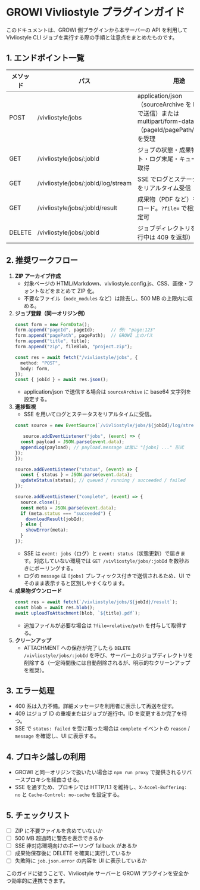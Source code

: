 # GROWI Vivliostyle プラグインガイド

このドキュメントは、GROWI 側プラグインから本サーバーの API を利用して Vivliostyle CLI ジョブを実行する際の手順と注意点をまとめたものです。

## 1. エンドポイント一覧
| メソッド | パス | 用途 |
| --- | --- | --- |
| POST | /vivliostyle/jobs | application/json（sourceArchive を base64 で送信）または multipart/form-data（pageId/pagePath/title/zip）を受理 |
| GET | /vivliostyle/jobs/:jobId | ジョブの状態・成果物リスト・ログ末尾・キュー情報を取得 |
| GET | /vivliostyle/jobs/:jobId/log/stream | SSE でログとステータス更新をリアルタイム受信 |
| GET | /vivliostyle/jobs/:jobId/result | 成果物（PDF など）をダウンロード。`?file=` で相対パス指定可 |
| DELETE | /vivliostyle/jobs/:jobId | ジョブディレクトリを削除（進行中は 409 を返却） |

## 2. 推奨ワークフロー
1. **ZIP アーカイブ作成**
   - 対象ページの HTML/Markdown、vivliostyle.config.js、CSS、画像・フォントなどをまとめて ZIP 化。
   - 不要なファイル（`node_modules` など）は除去し、500 MB の上限内に収める。
2. **ジョブ登録（同一オリジン例）**
   ```ts
   const form = new FormData();
   form.append("pageId", pageId);      // 例: "page:123"
   form.append("pagePath", pagePath);  // GROWI 上のパス
   form.append("title", title);
   form.append("zip", fileBlob, "project.zip");

   const res = await fetch("/vivliostyle/jobs", {
     method: "POST",
     body: form,
   });
   const { jobId } = await res.json();
   ```
   - application/json で送信する場合は `sourceArchive` に base64 文字列を設定する。
3. **進捗監視**
   - SSE を用いてログとステータスをリアルタイムに受信。
   ```ts
   const source = new EventSource(`/vivliostyle/jobs/${jobId}/log/stream`);

      source.addEventListener("jobs", (event) => {
     const payload = JSON.parse(event.data);
     appendLog(payload); // payload.message は常に "[jobs] ..." 形式
   });
   });

   source.addEventListener("status", (event) => {
     const { status } = JSON.parse(event.data);
     updateStatus(status); // queued / running / succeeded / failed
   });

   source.addEventListener("complete", (event) => {
     source.close();
     const meta = JSON.parse(event.data);
     if (meta.status === "succeeded") {
       downloadResult(jobId);
     } else {
       showError(meta);
     }
   });
   ```
   - SSE は `event: jobs`（ログ）と `event: status`（状態更新）で届きます。対応していない環境では `GET /vivliostyle/jobs/:jobId` を数秒おきにポーリングする。
   - ログの `message` は `[jobs]` プレフィックス付きで送信されるため、UI でそのまま表示すると区別しやすくなります。
4. **成果物ダウンロード**
   ```ts
   const res = await fetch(`/vivliostyle/jobs/${jobId}/result`);
   const blob = await res.blob();
   await uploadToAttachment(blob, `${title}.pdf`);
   ```
   - 追加ファイルが必要な場合は `?file=relative/path` を付与して取得する。
5. **クリーンアップ**
   - ATTACHMENT への保存が完了したら `DELETE /vivliostyle/jobs/:jobId` を呼び、サーバー上のジョブディレクトリを削除する（一定時間後には自動削除されるが、明示的なクリーンアップを推奨）。

## 3. エラー処理
- 400 系は入力不備。詳細メッセージを利用者に表示して再送を促す。
- 409 はジョブ ID の重複またはジョブが進行中。ID を変更するか完了を待つ。
- SSE で `status: failed` を受け取った場合は `complete` イベントの `reason` / `message` を確認し、UI に表示する。

## 4. プロキシ越しの利用
- GROWI と同一オリジンで扱いたい場合は `npm run proxy` で提供されるリバースプロキシを経由させる。
- SSE を通すため、プロキシでは HTTP/1.1 を維持し、`X-Accel-Buffering: no` と `Cache-Control: no-cache` を設定する。

## 5. チェックリスト
- [ ] ZIP に不要ファイルを含めていないか
- [ ] 500 MB 超過時に警告を表示できるか
- [ ] SSE 非対応環境向けのポーリング fallback があるか
- [ ] 成果物保存後に DELETE を確実に実行しているか
- [ ] 失敗時に `job.json.error` の内容を UI に表示しているか

このガイドに従うことで、Vivliostyle サーバーと GROWI プラグインを安全かつ効率的に連携できます。


